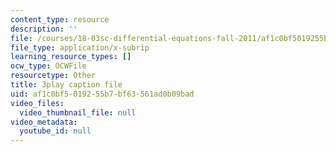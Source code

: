 ```yaml
---
content_type: resource
description: ''
file: /courses/18-03sc-differential-equations-fall-2011/af1c0bf5019255b7bf63561ad0b09bad_XbiEUwVQqVM.vtt
file_type: application/x-subrip
learning_resource_types: []
ocw_type: OCWFile
resourcetype: Other
title: 3play caption file
uid: af1c0bf5-0192-55b7-bf63-561ad0b09bad
video_files:
  video_thumbnail_file: null
video_metadata:
  youtube_id: null
---
```


